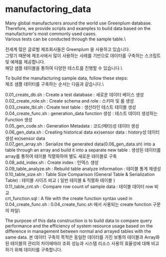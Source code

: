 # manufactoring_data

Many global manufacturers around the world use Greenplum database.\
Therefore, we provide scripts and examples to build data based on the manufacturer's most commonly used cases.\
Various tests can be conducted through the sample table.\

전세계 많은 글로벌 제조회사들은 Greenplum 을 사용하고 있습니다.\
그렇기 때문에 제조사에서 많이 사용하는 사례를 기반으로 데이터를 구축하는 스크립트 및 예제를 제공합니다.\
해당 샘플 테이블을 통하여 다양한 테스트를 진행할 수 있습니다.\



To build the manufacturing sample data, follow these steps:\
제조 샘플 데이터를 구축하는 순서는 다음과 같습니다.\

0.01_create_db.sh :  Create a test database : 새로운 데이터 베이스 생성 \
0.02_create_role.sh : Create schema and role : 스키마 및 롤 생성 \
0.03_create_tbl.sh : Create test table : 생산라인 테스트 테이블 생성 \
0.04_create_func.sh : generation_data function 생성 : 테스트 데이터 생성하는 Function 생성 \
0.05_gen_code.sh : Generation Metadata : 코드(메타)성 데이터 생성\
0.06_gen_data.sh : Creating historical data ex)sensor data : history성 데이터 생성 ex)sensor data\
0.07_gen_array.sh : Serialize the generated data(0.06_gen_data.sh) into a table through an array and build it into a separate new table : 생성된 데이터를 array를 통하여 테이블 직렬화하여 별도 새로운 테이블로 구축 \
0.08_add_index.sh : Create index : 인덱스 생성\
0.09_table_analyze.sh : Rebuild table analyze information : 테이블 통계 재생성\
0.10_table_size.sh : Table Size Comparison (General Table & Serialization Table) : 테이블 사이즈 비교 ( 일반 테이블 & 직렬화 테이블 )\
0.11_table_cnt.sh : Compare row count of sample data : 테이블 데이터 row 비교\
crt_function.sql : A file with the create function syntax used in 0.04_create_func.sh : 0.04_create_func.sh 에서 사용되는 create function 구문의 파일\

The purpose of this data construction is to build data to compare query performance and the efficiency of system resource usage based on the difference in management between normal and arrayed tables with the same data.
본 데이터 구축의 목적은 동일한 데이터를 가진 보통의 테이블과 Array화 된 테이블의 관리의 차이에따라 조회 성능과 시스템 리소스 사용의 효율성에 대해 비교하기 위해 데이터를 구축합니다.


